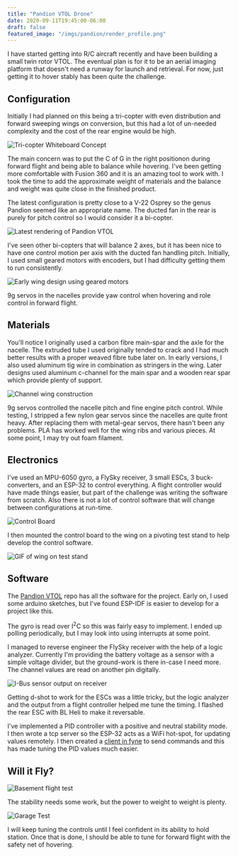 ```yaml
---
title: "Pandion VTOL Drone"
date: 2020-09-11T19:45:00-06:00
draft: false
featured_image: "/imgs/pandion/render_profile.png"
---
```


I have started getting into R/C aircraft recently and have been building a small twin rotor VTOL.  The eventual plan is for it to be an aerial imaging platform that doesn't need a runway for launch and retrieval.  For now, just getting it to hover stably has been quite the challenge.

## Configuration

Initially I had planned on this being a tri-copter with even distribution and forward sweeping wings on conversion, but this had a lot of un-needed complexity and the cost of the rear engine would be high.

![Tri-copter Whiteboard Concept](/imgs/pandion/tricopter_concept.png)

The main concern was to put the C of G in the right positionon during forward flight and being able to balance while hovering.  I've been getting more comfortable with Fusion 360 and it is an amazing tool to work with.  I took the time to add the approximate weight of materials and the balance and weight was quite close in the finished product.

The latest configuration is pretty close to a V-22 Osprey so the genus Pandion seemed like an appropriate name.  The ducted fan in the rear is purely for pitch control so I would consider it a bi-copter.

![Latest rendering of Pandion VTOL](/imgs/pandion/render_profile.png)

I've seen other bi-copters that will balance 2 axes, but it has been nice to have one control motion per axis with the ducted fan handling pitch.  Initially, I used small geared motors with encoders, but I had difficulty getting them to run consistently.

![Early wing design using geared motors](/imgs/pandion/early_rotary_encoder.png)

9g servos in the nacelles provide yaw control when hovering and role control in forward flight.  

## Materials

You'll notice I originally used a carbon fibre main-spar and the axle for the nacelle.  The extruded tube I used originally tended to crack and I had much better results with a proper weaved fibre tube later on.  In early versions, I also used aluminum tig wire in combination as stringers in the wing.  Later designs used aluminum c-channel for the main spar and a wooden rear spar which provide plenty of support.

![Channel wing construction](/imgs/pandion/channel_wing.png)

9g servos controlled the nacelle pitch and fine engine pitch control.  While testing, I stripped a few nylon gear servos since the nacelles are quite front heavy.  After replacing them with metal-gear servos, there hasn't been any problems.  PLA has worked well for the wing ribs and various pieces.  At some point, I may try out foam filament.

## Electronics

I've used an MPU-6050 gyro, a FlySky receiver, 3 small ESCs, 3 buck-converters, and an ESP-32 to control everything.  A flight controller would have made things easier, but part of the challenge was writing the software from scratch.  Also there is not a lot of control software that will change between configurations at run-time.

![Control Board](/imgs/pandion/control_board.png)

I then mounted the control board to the wing on a pivoting test stand to help develop the control software.

![GIF of wing on test stand](/imgs/pandion/test_stand.gif)

## Software

The [Pandion VTOL](github.com/ataboo/pandion) repo has all the software for the project.  Early on, I used some arduino sketches, but I've found ESP-IDF is easier to develop for a project like this.

The gyro is read over I<sup>2</sup>C so this was fairly easy to implement.  I ended up polling periodically, but I may look into using interrupts at some point.  

I managed to reverse engineer the FlySky receiver with the help of a logic analyzer.  Currently I'm providing the battery voltage as a sensor with a simple voltage divider, but the ground-work is there in-case I need more.  The channel values are read on another pin digitally.

![I-Bus sensor output on receiver](/imgs/pandion/ibus_sensor_still.png)

Getting d-shot to work for the ESCs was a little tricky, but the logic analyzer and the output from a flight controller helped me tune the timing.  I flashed the rear ESC with BL Heli to make it reversable.

I've implemented a PID controller with a positive and neutral stability mode.  I then wrote a tcp server so the ESP-32 acts as a WiFi hot-spot, for updating values remotely.  I then created a [client in fyne](https://github.com/ataboo/pandion-tcp-client) to send commands and this has made tuning the PID values much easier.

## Will it Fly?

![Basement flight test](/imgs/pandion/pandion_flight_min.gif)

The stability needs some work, but the power to weight to weight is plenty.

![Garage Test](/imgs/pandion/garage_test.png)

I will keep tuning the controls until I feel confident in its ability to hold station.  Once that is done, I should be able to tune for forward flight with the safety net of hovering.

